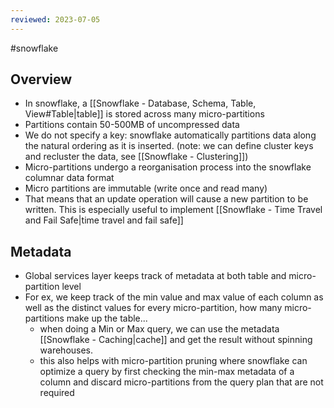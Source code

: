 ```yaml
---
reviewed: 2023-07-05
---
```


#snowflake

## Overview

- In snowflake, a [[Snowflake - Database, Schema, Table, View#Table|table]] is stored across many micro-partitions
- Partitions contain 50-500MB of uncompressed data
- We do not specify a key: snowflake automatically partitions data along the natural ordering as it is inserted. (note: we can define cluster keys and recluster the data, see [[Snowflake - Clustering]])
- Micro-partitions undergo a reorganisation process into the snowflake columnar data format
- Micro partitions are immutable (write once and read many)
- That means that an update operation will cause a new partition to be written. This is especially useful to implement [[Snowflake - Time Travel and Fail Safe|time travel and fail safe]]

## Metadata

- Global services layer keeps track of metadata at both table and micro-partition level
- For ex, we keep track of the min value and max value of each column as well as the distinct values for every micro-partition, how many micro-partitions make up the table...
  - when doing a Min or Max query, we can use the metadata [[Snowflake - Caching|cache]] and get the result without spinning warehouses.
  - this also helps with micro-partition pruning where snowflake can optimize a query by first checking the min-max metadata of a column and discard micro-partitions from the query plan that are not required
